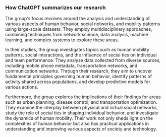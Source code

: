 ### How ChatGPT summarizes our research

The group's focus revolves around the analysis and understanding of various aspects of human behavior, social networks, and mobility patterns using large-scale datasets. They employ multidisciplinary approaches, combining techniques from network science, data analysis, machine learning, and complex systems to explore these areas.

In their studies, the group investigates topics such as human mobility patterns, social interactions, and the influence of social ties on individual and team performance. They analyze data collected from diverse sources, including mobile phone metadata, transportation networks, and communication networks. Through their research, they aim to uncover fundamental principles governing human behavior, identify patterns of activity shared across populations, and develop predictive models for various actions.

Furthermore, the group explores the implications of their findings for areas such as urban planning, disease control, and transportation optimization. They examine the interplay between physical and virtual social networks, study the role of social ties in shaping individual behavior, and investigate the dynamics of human mobility. Their work not only sheds light on the complexities of human behavior but also has practical applications in understanding and improving various aspects of society and technology.
